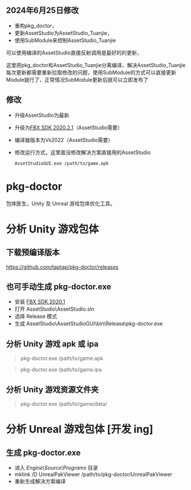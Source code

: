 ## 2024年6月25日修改

* 重构pkg_doctor，
* 更新AssetStudio为AssetStudio_Tuanjie，
* 使用SubModule来控制AssetStudio_Tuanjie

可以使用编译的AssetStudio直接反射调用是最好的的更新，

这里把pkg_doctor和AssetStudio_Tuanjie分离编译，解决AssetStudio_Tuanjie每次更新都需要重新拉取修改的问题，使用SubModule的方式可以直接更新Module就行了，正常情况SubModule更新后就可以立即发布了



## 修改

- 升级AssetStudio为最新
- 升级为[FBX SDK 2020.2.1](https://damassets.autodesk.net/content/dam/autodesk/www/adn/fbx/2020)（AssetStudio需要）
- 编译器版本为Vs2022（AssetStudio需要）
- 修改运行方式，这里面没修改解决方案直接用的AssetStudio

  ```shell
  AssetStudioGUI.exe /path/to/game.apk
  ```

  

# pkg-doctor

包体医生，Unity 及 Unreal 游戏包体优化工具。

# 分析 Unity 游戏包体

## 下载预编译版本
https://github.com/taptap/pkg-doctor/releases

## 也可手动生成 pkg-doctor.exe
- 安装 [FBX SDK 2020.1](https://www.autodesk.com/content/dam/autodesk/www/adn/fbx/2020-1/fbx20201_fbxsdk_vs2017_win.exe)
- 打开 AssetStudio\AssetStudio.sln
- 选择 Release 模式
- 生成 AssetStudio\AssetStudioGUI\bin\Release\pkg-doctor.exe

## 分析 Unity 游戏 apk 或 ipa

> pkg-doctor.exe /path/to/game.apk

> pkg-doctor.exe /path/to/game.ipa

## 分析 Unity 游戏资源文件夹

> pkg-doctor.exe /path/to/game/data/

# 分析 Unreal 游戏包体 [开发 ing]

## 生成 pkg-doctor.exe
- 进入 *Engine\Source\Programs* 目录
- mklink /D UnrealPakViewer /path/to/pkg-doctor/UnrealPakViewer
- 重新生成解决方案编译
